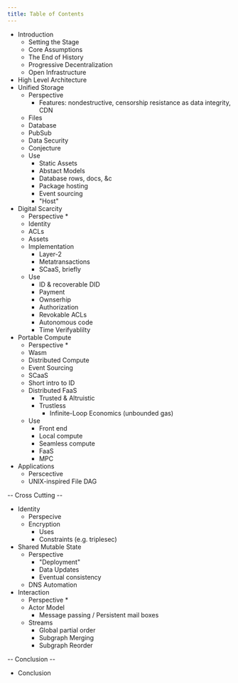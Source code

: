 ```yaml
---
title: Table of Contents
---
```


* Introduction
  * Setting the Stage
  * Core Assumptions
  * The End of History
  * Progressive Decentralization
  * Open Infrastructure
* High Level Architecture
* Unified Storage
  * Perspective
    * Features: nondestructive, censorship resistance as data integrity, CDN
  * Files
  * Database
  * PubSub
  * Data Security
  * Conjecture
  * Use
    * Static Assets
    * Abstact Models
    * Database rows, docs, &c
    * Package hosting
    * Event sourcing
    * "Host"
* Digital Scarcity
  * Perspective
    *
  * Identity
  * ACLs
  * Assets
  * Implementation
    * Layer-2
    * Metatransactions
    * SCaaS, briefly
  * Use
    * ID & recoverable DID
    * Payment
    * Ownserhip
    * Authorization
    * Revokable ACLs
    * Autonomous code
    * Time Verifyablilty
* Portable Compute
  * Perspective
    *
  * Wasm
  * Distributed Compute
  * Event Sourcing
  * SCaaS
  * Short intro to ID
  * Distributed FaaS
    * Trusted & Altruistic
    * Trustless
      * Infinite-Loop Economics (unbounded gas)
  * Use
    * Front end
    * Local compute
    * Seamless compute
    * FaaS
    * MPC
* Applications
  * Perscective
  * UNIX-inspired File DAG

-- Cross Cutting --

* Identity
  * Perspecive
  * Encryption
    * Uses
    * Constraints (e.g. triplesec)
* Shared Mutable State
  * Perspective
    * "Deployment"
    * Data Updates
    * Eventual consistency
  * DNS Automation
* Interaction
  * Perspective
    *
  * Actor Model
    * Message passing / Persistent mail boxes
  * Streams
    * Global partial order
    * Subgraph Merging
    * Subgraph Reorder

-- Conclusion --

* Conclusion
